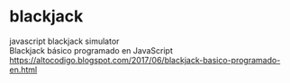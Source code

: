 # blackjack
javascript blackjack simulator<br>
Blackjack básico programado en JavaScript<br>
https://altocodigo.blogspot.com/2017/06/blackjack-basico-programado-en.html
